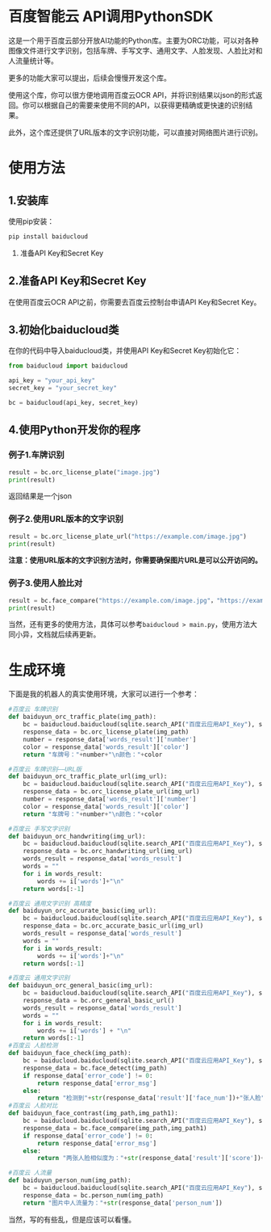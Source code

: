 # 百度智能云 API调用PythonSDK

这是一个用于百度云部分开放AI功能的Python库。主要为ORC功能，可以对各种图像文件进行文字识别，包括车牌、手写文字、通用文字、人脸发现、人脸比对和人流量统计等。

更多的功能大家可以提出，后续会慢慢开发这个库。

使用这个库，你可以很方便地调用百度云OCR API，并将识别结果以json的形式返回。你可以根据自己的需要来使用不同的API，以获得更精确或更快速的识别结果。

此外，这个库还提供了URL版本的文字识别功能，可以直接对网络图片进行识别。

# 使用方法

## 1.安装库

使用pip安装：

```bash
pip install baiducloud
```

1. 准备API Key和Secret Key

## 2.准备API Key和Secret Key

在使用百度云OCR API之前，你需要去百度云控制台申请API Key和Secret Key。

## 3.初始化baiducloud类

在你的代码中导入baiducloud类，并使用API Key和Secret Key初始化它：

```python
from baiducloud import baiducloud

api_key = "your_api_key"
secret_key = "your_secret_key"

bc = baiducloud(api_key, secret_key)
```

## 4.使用Python开发你的程序

### 例子1.车牌识别

```python
result = bc.orc_license_plate("image.jpg")
print(result)
```

返回结果是一个json

### 例子2.使用URL版本的文字识别

```python
result = bc.orc_license_plate_url("https://example.com/image.jpg")
print(result)
```

**注意：使用URL版本的文字识别方法时，你需要确保图片URL是可以公开访问的。**

### 例子3.使用人脸比对

```python
result = bc.face_compare("https://example.com/image.jpg"，"https://example.com/image1.jpg")
print(result)
```

当然，还有更多的使用方法，具体可以参考`baiducloud > main.py`，使用方法大同小异，文档就后续再更新。

# 生成环境

下面是我的机器人的真实使用环境，大家可以进行一个参考：

```python
#百度云 车牌识别
def baiduyun_orc_traffic_plate(img_path):
    bc = baiducloud.baiducloud(sqlite.search_API("百度云应用API_Key"), sqlite.search_API("百度云应用Secret_Key"))
    response_data = bc.orc_license_plate(img_path)
    number = response_data['words_result']['number']
    color = response_data['words_result']['color']
    return "车牌号："+number+"\n颜色："+color

#百度云 车牌识别——URL版
def baiduyun_orc_traffic_plate_url(img_url):
    bc = baiducloud.baiducloud(sqlite.search_API("百度云应用API_Key"), sqlite.search_API("百度云应用Secret_Key"))
    response_data = bc.orc_license_plate_url(img_url)
    number = response_data['words_result']['number']
    color = response_data['words_result']['color']
    return "车牌号："+number+"\n颜色："+color

#百度云 手写文字识别
def baiduyun_orc_handwriting(img_url):
    bc = baiducloud.baiducloud(sqlite.search_API("百度云应用API_Key"), sqlite.search_API("百度云应用Secret_Key"))
    response_data = bc.orc_handwriting_url(img_url)
    words_result = response_data['words_result']
    words = ""
    for i in words_result:
        words += i['words']+"\n"
    return words[:-1]

#百度云 通用文字识别 高精度
def baiduyun_orc_accurate_basic(img_url):
    bc = baiducloud.baiducloud(sqlite.search_API("百度云应用API_Key"), sqlite.search_API("百度云应用Secret_Key"))
    response_data = bc.orc_accurate_basic_url(img_url)
    words_result = response_data['words_result']
    words = ""
    for i in words_result:
        words += i['words']+"\n"
    return words[:-1]

#百度云 通用文字识别
def baiduyun_orc_general_basic(img_url):
    bc = baiducloud.baiducloud(sqlite.search_API("百度云应用API_Key"), sqlite.search_API("百度云应用Secret_Key"))
    response_data = bc.orc_general_basic_url()
    words_result = response_data['words_result']
    words = ""
    for i in words_result:
        words += i['words'] + "\n"
    return words[:-1]
#百度云 人脸检测
def baiduyun_face_check(img_path):
    bc = baiducloud.baiducloud(sqlite.search_API("百度云应用API_Key"), sqlite.search_API("百度云应用Secret_Key"))
    response_data = bc.face_detect(img_path)
    if response_data['error_code'] != 0:
        return response_data['error_msg']
    else:
        return "检测到"+str(response_data['result']['face_num'])+"张人脸"
#百度云 人脸对比
def baiduyun_face_contrast(img_path,img_path1):
    bc = baiducloud.baiducloud(sqlite.search_API("百度云应用API_Key"), sqlite.search_API("百度云应用Secret_Key"))
    response_data = bc.face_compare(img_path,img_path1)
    if response_data['error_code'] != 0:
        return response_data['error_msg']
    else:
        return "两张人脸相似度为："+str(response_data['result']['score'])+"%"

#百度云 人流量
def baiduyun_person_num(img_path):
    bc = baiducloud.baiducloud(sqlite.search_API("百度云应用API_Key"), sqlite.search_API("百度云应用Secret_Key"))
    response_data = bc.person_num(img_path)
    return "图片中人流量为："+str(response_data['person_num'])
```

当然，写的有些乱，但是应该可以看懂。
